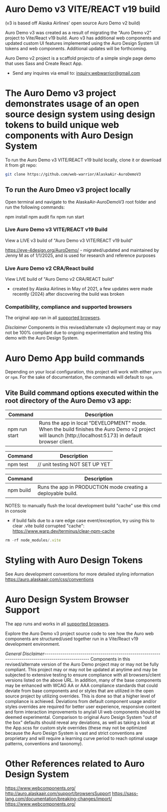 # Auro Demo v3 VITE/REACT v19 build

(v3 is based off Alaska Airlines' open source Auro Demo v2 build)

Auro Demo v3 was created as a result of migrating the "Auro Demo v2" project to Vite/React v19 build. Auro v3 has additional web components and updated custom UI features implemented using the Auro Design System UI tokens and web components. Additional updates will be forthcoming.

Auro Demo v2 project is a scaffold projecto of a simple single page demo that uses Sass and Create React App.

* Send any inquires via email to: inquiry.webwarrior@gmail.com





# The Auro Demo v3 project demonstrates usage of an open source design system using design tokens to build unique web components with Auro Design System

To run the Auro Demo v3 VITE/REACT v19 build locally, clone it or download it from git repo:

```bash
git clone https://github.com/web-warrior/AlaskaAir-AuroDemoV3
```


## To run the Auro Dmeo v3 project locally
Open terminal and navigate to the AlaskaAir-AuroDemoV3 root folder and run the following commands:

npm install
npm audit fix
npm run start



### Live Auro Demo v3 VITE/REACT v19 Build

View a LIVE v3 build of "Auro Demo v3 VITE/REACT v19 build"

https://eye-4design.org/AuroDemo/ - migrated/updated and maintained by Jenny M as of 1/1/2025, and is used for research and reference purposes




### Live Auro Demo v2 CRA/React build

View LIVE build of "Auro Demo v2 CRA/REACT build"

 - created by Alaska Airlines in May of 2021, a few updates were made recently (2024) after discovering the build was broken




### Compatibility, compliance and supported browsers

The original app ran in all [supported browsers](http://auro.alaskaair.com/support/browsersSupport).

*Disclaimer* Components in this revised/alternate v3 deployment may or may not be 100% compliant due to ongoing experimentation and testing this demo with the Auro Design System.







# Auro Demo App build commands

Depending on your local configuration, this project will work with either `yarn` or `npm`.
For the sake of documentation, the commands will default to `npm`.

## Vite Build command options executed within the root directory of the Auro Demo v3 app:

| Command | Description
|---|---
| npm run start | Runs the app in local "DEVELOPMENT" mode. When the build finishes the Auro Demo v2 project will launch [http://localhost:5173) in default browser client.




| Command | Description
|---|---
| npm test  | // unit testing NOT SET UP YET




| Command | Description
|---|---
| npm build | Runs the app in PRODUCTION mode creating a deployable build.


NOTES: to manually flush the local development build "cache" use this cmd in console
* if build fails due to a rare edge case event/exception, try using this to clear .vite build corrupted "cache":
https://www.warp.dev/terminus/clear-npm-cache

```js
rm -rf node_modules/.vite
```




# Styling with Auro Design Tokens

See Auro development conventions for more detailed styling information https://auro.alaskaair.com/css/conventions





# Auro Design System Browser Support

The app runs and works in all [supported browsers](http://auro.alaskaair.com/support/browsersSupport).

Explore the Auro Demo v3 project source code to see how the Auro web components are structured/used together run in a Vite/React v19 development environment.

*General Disclaimer*----------------------------------------------------------------------------------------------------
Components in this revised/alternate version of the Auro Demo project may or may not be fully compliant.
This project may or may not be updated at anytime and may be subjected to extensive testing to ensure compliance with all browsers/client versions listed on the above URL. In addition, many of the base components may be enhanced with WCAG AA or AAA compliance standards that could deviate from base components and or styles that are utilized in the open source project by utilizing overrides. This is done so that a higher level of compliance is achieved. Deviations from default component usage and/or styles overrides are required for better user experience, responsive content and form interaction improvements to any/all UI web components should be deemed experimental. Comparison to original Auro Design System "out of the box" defaults should reveal any deviations, as well as taking a look at the App.scss for custom style overrides (these may not be optimized because the Auro Design System is vast and strict conventions are proprietary and will require a learning curve period to reach optimal usage patterns, conventions and taxonomy).





# Other References related to Auro Design System

https://www.webcomponents.org/
http://auro.alaskaair.com/support/browsersSupport
https://sass-lang.com/documentation/breaking-changes/import/
https://www.webcomponents.org/

